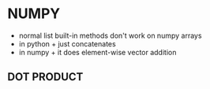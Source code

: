 # NUMPY

- normal list built-in methods don't work on numpy arrays
- in python + just concatenates
- in numpy + it does element-wise vector addition


## DOT PRODUCT


